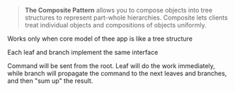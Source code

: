 >**The Composite Pattern** allows you to compose objects into tree structures to represent part-whole hierarchies. Composite lets clients treat individual objects and compositions of objects uniformly.

Works only when core model of thee app is like a tree structure

Each leaf and branch implement the same interface

Command will be sent from the root. Leaf will do the work immediately, while branch will propagate the command to the next leaves and branches, and then "sum up" the result.